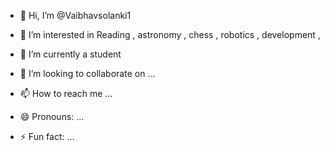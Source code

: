 - 👋 Hi, I’m @Vaibhavsolanki1
- 👀 I’m interested in Reading , astronomy , chess , robotics , development , 

- 🌱 I’m currently a student
  
- 💞️ I’m looking to collaborate on ...
- 📫 How to reach me ...
- 😄 Pronouns: ...
- ⚡ Fun fact: ...

<!---
Vaibhavsolanki1/Vaibhavsolanki1 is a ✨ special ✨ repository because its `README.md` (this file) appears on your GitHub profile.
You can click the Preview link to take a look at your changes.
--->
